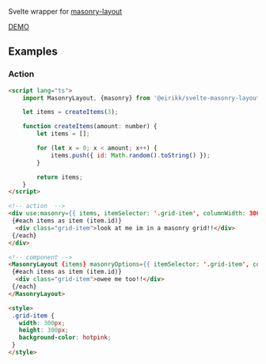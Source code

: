 Svelte wrapper for [masonry-layout](https://masonry.desandro.com/)

[DEMO](https://stackblitz.com/edit/eirikk-svelte-masonry-layout-demo?file=src%2FApp.svelte)

## Examples

### Action

```html
<script lang="ts">
	import MasonryLayout, {masonry} from '@eirikk/svelte-masonry-layout';

	let items = createItems(3);

	function createItems(amount: number) {
		let items = [];

		for (let x = 0; x < amount; x++) {
			items.push({ id: Math.random().toString() });
		}

		return items;
	}
</script>

<!-- action  -->
<div use:masonry={{ items, itemSelector: '.grid-item', columnWidth: 300 }}>
 {#each items as item (item.id)}
  <div class="grid-item">look at me im in a masonry grid!!</div>
 {/each}
</div>

<!-- component -->
<MasonryLayout {items} masonryOptions={{ itemSelector: '.grid-item', columnWidth: 300 }}>
 {#each items as item (item.id)}
  <div class="grid-item">owee me too!!</div>
 {/each}
</MasonryLayout>

<style>
 .grid-item {
   width: 300px;
   height: 300px;
   background-color: hotpink;
 }
</style>
```
